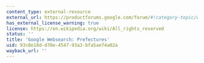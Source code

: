 ```yaml
---
content_type: external-resource
external_url: https://productforums.google.com/forum/#!category-topic/websearch/finding-stuff-on-google/_9yJrzRf9J8
has_external_license_warning: true
license: https://en.wikipedia.org/wiki/All_rights_reserved
status: ''
title: 'Google Websearch: Prefectures'
uid: 93c0e18d-d70e-4547-93a3-bfa5ae74a02a
wayback_url: ''
---
```

